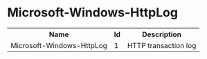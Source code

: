 # Microsoft-Windows-HttpLog

<table>
<colgroup><col/><col/><col/></colgroup>
<tr><th>Name</th><th>Id</th><th>Description</th></tr>
<tr><td>Microsoft-Windows-HttpLog</td><td>1</td><td>HTTP transaction log</td></tr>
</table>
